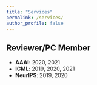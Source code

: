 ```yaml
---
title: "Services"
permalink: /services/
author_profile: false
---
```



## Reviewer/PC Member

- **AAAI**: 2020, 2021
- **ICML**: 2019, 2020, 2021
- **NeurIPS**: 2019, 2020
